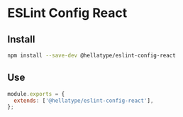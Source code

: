 # ESLint Config React

## Install

```sh
npm install --save-dev @hellatype/eslint-config-react
```

## Use

```javascript
module.exports = {
  extends: ['@hellatype/eslint-config-react'],
};
```

